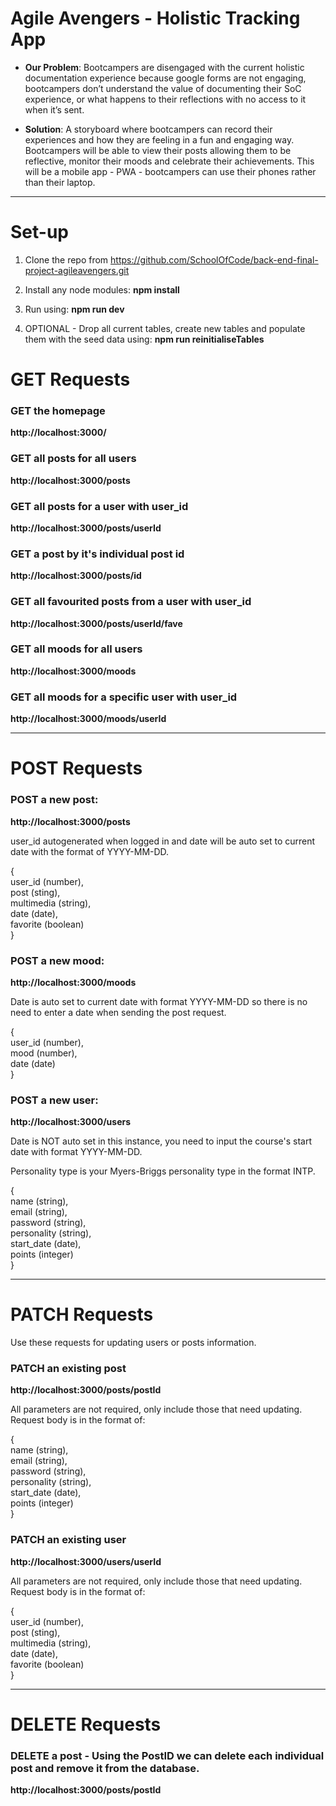 # Agile Avengers - Holistic Tracking App

- **Our Problem**: Bootcampers are disengaged with the current holistic documentation experience because google forms are not engaging, bootcampers don’t understand the value of documenting their SoC experience, or what happens to their reflections with no access to it when it’s sent.

- **Solution**: A storyboard where bootcampers can record their experiences and how they are feeling in a fun and engaging way. Bootcampers will be able to view their posts allowing them to be reflective, monitor their moods and celebrate their achievements. This will be a mobile app - PWA - bootcampers can use their phones rather than their laptop.

---

# Set-up

1. Clone the repo from https://github.com/SchoolOfCode/back-end-final-project-agileavengers.git

2. Install any node modules: **npm install**

3. Run using: **npm run dev**

4. OPTIONAL - Drop all current tables, create new tables and populate them with the seed data using: **npm run reinitialiseTables**

# GET Requests

### GET the homepage

**http://localhost:3000/**

### GET all posts for all users

**http://localhost:3000/posts**

### GET all posts for a user with user_id

**http://localhost:3000/posts/userId**

### GET a post by it's individual post id

**http://localhost:3000/posts/id**

### GET all favourited posts from a user with user_id

**http://localhost:3000/posts/userId/fave**

### GET all moods for all users

**http://localhost:3000/moods**

### GET all moods for a specific user with user_id

**http://localhost:3000/moods/userId**

---

# POST Requests

### POST a new post:

**http://localhost:3000/posts**

user_id autogenerated when logged in and date will be auto set to current date with the format of YYYY-MM-DD.

{  
user_id (number),  
 post (sting),  
 multimedia (string),  
 date (date),  
 favorite (boolean)  
}

### POST a new mood:

**http://localhost:3000/moods**

Date is auto set to current date with format YYYY-MM-DD so there is no need to enter a date when sending the post request.

{  
user_id (number),  
mood (number),  
date (date)  
}

### POST a new user:

**http://localhost:3000/users**

Date is NOT auto set in this instance, you need to input the course's start date with format YYYY-MM-DD.

Personality type is your Myers-Briggs personality type in the format INTP.

{  
name (string),  
email (string),  
password (string),  
personality (string),  
start_date (date),  
points (integer)  
}

---

# PATCH Requests

Use these requests for updating users or posts information.

### PATCH an existing post

**http://localhost:3000/posts/postId**

All parameters are not required, only include those that need updating. Request body is in the format of:

{  
name (string),  
email (string),  
password (string),  
personality (string),  
start_date (date),  
points (integer)  
}

### PATCH an existing user

**http://localhost:3000/users/userId**

All parameters are not required, only include those that need updating. Request body is in the format of:

{  
user_id (number),  
post (sting),  
multimedia (string),  
date (date),  
favorite (boolean)  
}

---

# DELETE Requests

### DELETE a post - Using the PostID we can delete each individual post and remove it from the database.

**http://localhost:3000/posts/postId**
